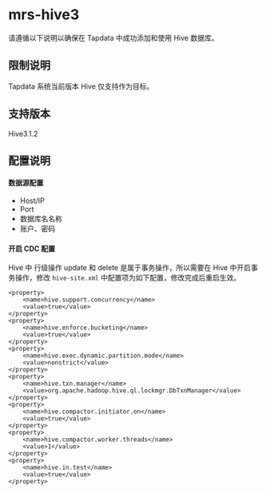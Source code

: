 # mrs-hive3

请遵循以下说明以确保在 Tapdata 中成功添加和使用 Hive 数据库。

## 限制说明

Tapdata 系统当前版本 Hive 仅支持作为目标。

## 支持版本

Hive3.1.2

## 配置说明

#### 数据源配置

- Host/IP
- Port
- 数据库名名称
- 账户、密码

#### 开启 CDC 配置

Hive 中 行级操作 update 和 delete 是属于事务操作，所以需要在 Hive 中开启事务操作，修改 `hive-site.xml` 中配置项为如下配置，修改完成后重启生效。

```
<property>
    <name>hive.support.concurrency</name>
    <value>true</value>
</property>
<property>
    <name>hive.enforce.bucketing</name>
    <value>true</value>
</property>
<property>
    <name>hive.exec.dynamic.partition.mode</name>
    <value>nonstrict</value>
</property>
<property>
    <name>hive.txn.manager</name>
    <value>org.apache.hadoop.hive.ql.lockmgr.DbTxnManager</value>
</property>
<property>
    <name>hive.compactor.initiator.on</name>
    <value>true</value>
</property>
<property>
    <name>hive.compactor.worker.threads</name>
    <value>1</value>
</property>
<property>
    <name>hive.in.test</name>
    <value>true</value>
</property>
```
